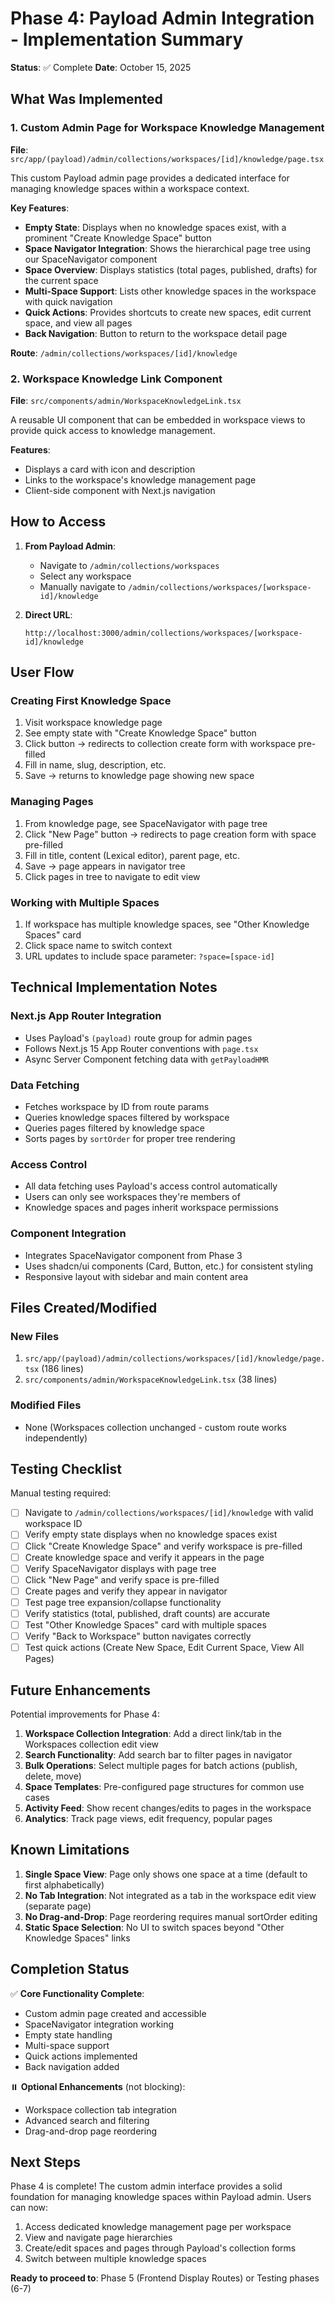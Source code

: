 # Phase 4: Payload Admin Integration - Implementation Summary

**Status**: ✅ Complete
**Date**: October 15, 2025

## What Was Implemented

### 1. Custom Admin Page for Workspace Knowledge Management
**File**: `src/app/(payload)/admin/collections/workspaces/[id]/knowledge/page.tsx`

This custom Payload admin page provides a dedicated interface for managing knowledge spaces within a workspace context.

**Key Features**:
- **Empty State**: Displays when no knowledge spaces exist, with a prominent "Create Knowledge Space" button
- **Space Navigator Integration**: Shows the hierarchical page tree using our SpaceNavigator component
- **Space Overview**: Displays statistics (total pages, published, drafts) for the current space
- **Multi-Space Support**: Lists other knowledge spaces in the workspace with quick navigation
- **Quick Actions**: Provides shortcuts to create new spaces, edit current space, and view all pages
- **Back Navigation**: Button to return to the workspace detail page

**Route**: `/admin/collections/workspaces/[id]/knowledge`

### 2. Workspace Knowledge Link Component
**File**: `src/components/admin/WorkspaceKnowledgeLink.tsx`

A reusable UI component that can be embedded in workspace views to provide quick access to knowledge management.

**Features**:
- Displays a card with icon and description
- Links to the workspace's knowledge management page
- Client-side component with Next.js navigation

## How to Access

1. **From Payload Admin**:
   - Navigate to `/admin/collections/workspaces`
   - Select any workspace
   - Manually navigate to `/admin/collections/workspaces/[workspace-id]/knowledge`

2. **Direct URL**:
   ```
   http://localhost:3000/admin/collections/workspaces/[workspace-id]/knowledge
   ```

## User Flow

### Creating First Knowledge Space
1. Visit workspace knowledge page
2. See empty state with "Create Knowledge Space" button
3. Click button → redirects to collection create form with workspace pre-filled
4. Fill in name, slug, description, etc.
5. Save → returns to knowledge page showing new space

### Managing Pages
1. From knowledge page, see SpaceNavigator with page tree
2. Click "New Page" button → redirects to page creation form with space pre-filled
3. Fill in title, content (Lexical editor), parent page, etc.
4. Save → page appears in navigator tree
5. Click pages in tree to navigate to edit view

### Working with Multiple Spaces
1. If workspace has multiple knowledge spaces, see "Other Knowledge Spaces" card
2. Click space name to switch context
3. URL updates to include space parameter: `?space=[space-id]`

## Technical Implementation Notes

### Next.js App Router Integration
- Uses Payload's `(payload)` route group for admin pages
- Follows Next.js 15 App Router conventions with `page.tsx`
- Async Server Component fetching data with `getPayloadHMR`

### Data Fetching
- Fetches workspace by ID from route params
- Queries knowledge spaces filtered by workspace
- Queries pages filtered by knowledge space
- Sorts pages by `sortOrder` for proper tree rendering

### Access Control
- All data fetching uses Payload's access control automatically
- Users can only see workspaces they're members of
- Knowledge spaces and pages inherit workspace permissions

### Component Integration
- Integrates SpaceNavigator component from Phase 3
- Uses shadcn/ui components (Card, Button, etc.) for consistent styling
- Responsive layout with sidebar and main content area

## Files Created/Modified

### New Files
1. `src/app/(payload)/admin/collections/workspaces/[id]/knowledge/page.tsx` (186 lines)
2. `src/components/admin/WorkspaceKnowledgeLink.tsx` (38 lines)

### Modified Files
- None (Workspaces collection unchanged - custom route works independently)

## Testing Checklist

Manual testing required:

- [ ] Navigate to `/admin/collections/workspaces/[id]/knowledge` with valid workspace ID
- [ ] Verify empty state displays when no knowledge spaces exist
- [ ] Click "Create Knowledge Space" and verify workspace is pre-filled
- [ ] Create knowledge space and verify it appears in the page
- [ ] Verify SpaceNavigator displays with page tree
- [ ] Click "New Page" and verify space is pre-filled
- [ ] Create pages and verify they appear in navigator
- [ ] Test page tree expansion/collapse functionality
- [ ] Verify statistics (total, published, draft counts) are accurate
- [ ] Test "Other Knowledge Spaces" card with multiple spaces
- [ ] Verify "Back to Workspace" button navigates correctly
- [ ] Test quick actions (Create New Space, Edit Current Space, View All Pages)

## Future Enhancements

Potential improvements for Phase 4:

1. **Workspace Collection Integration**: Add a direct link/tab in the Workspaces collection edit view
2. **Search Functionality**: Add search bar to filter pages in navigator
3. **Bulk Operations**: Select multiple pages for batch actions (publish, delete, move)
4. **Space Templates**: Pre-configured page structures for common use cases
5. **Activity Feed**: Show recent changes/edits to pages in the workspace
6. **Analytics**: Track page views, edit frequency, popular pages

## Known Limitations

1. **Single Space View**: Page only shows one space at a time (default to first alphabetically)
2. **No Tab Integration**: Not integrated as a tab in the workspace edit view (separate page)
3. **No Drag-and-Drop**: Page reordering requires manual sortOrder editing
4. **Static Space Selection**: No UI to switch spaces beyond "Other Knowledge Spaces" links

## Completion Status

✅ **Core Functionality Complete**:
- Custom admin page created and accessible
- SpaceNavigator integration working
- Empty state handling
- Multi-space support
- Quick actions implemented
- Back navigation added

⏸️ **Optional Enhancements** (not blocking):
- Workspace collection tab integration
- Advanced search and filtering
- Drag-and-drop page reordering

## Next Steps

Phase 4 is complete! The custom admin interface provides a solid foundation for managing knowledge spaces within Payload admin. Users can now:

1. Access dedicated knowledge management page per workspace
2. View and navigate page hierarchies
3. Create/edit spaces and pages through Payload's collection forms
4. Switch between multiple knowledge spaces

**Ready to proceed to**: Phase 5 (Frontend Display Routes) or Testing phases (6-7)
